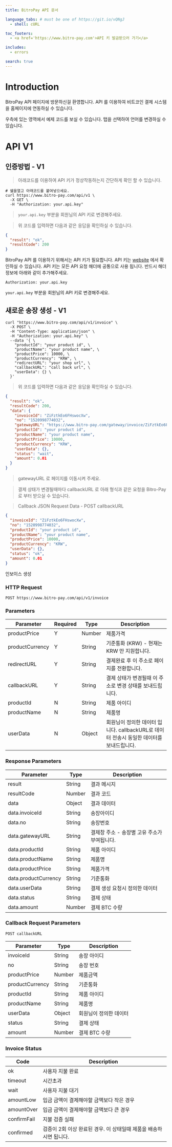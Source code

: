 ```yaml
---
title: BitroPay API 문서

language_tabs: # must be one of https://git.io/vQNgJ
  - shell: cURL

toc_footers:
  - <a href='https://www.bitro-pay.com'>API 키 발금받으러 가기</a>

includes:
  - errors

search: true
---
```


# Introduction

BitroPay API 페이지에 방문하신걸 환영합니다. API 를 이용하여 비트코인 결제 시스템을 홈페이지에 연동하실 수 있습니다. 

우측에 있는 영역에서 예제 코드를 보실 수 있습니다. 탭을 선택하여 언어를 변경하실 수 있습니다.

# API V1

## 인증방법 - V1

> 아래코드를 이용하여 API 키가 정상작동하는지 간단하게 확인 할 수 있습니다.

```shell
# 쉘을열고 아래코드를 붙여넣으세요.
curl https://www.bitro-pay.com/api/v1 \
  -X GET \
  -H "Authorization: your.api.key"
```

> `your.api.key` 부분을 회원님의 API 키로 변경해주세요.

> 위 코드를 입력하면 다음과 같은 응답을 확인하실 수 있습니다.

```json
{
  "result": "ok",
  "resultCode": 200
}
```

BitroPay API 를 이용하기 위해서는 API 키가 필요합니다.
API 키는 [website](https://www.bitro-pay.com/merchant/setting) 에서 확인하실 수 있습니다.
API 키는 모든 API 요청 해더에 공통으로 사용 됩니다. 반드시 해더정보에 아래와 같이 추가해주세요.

`Authorization: your.api.key`

<aside class="notice">
<code>your.api.key</code> 부분을 회원님의 API 키로 변경해주세요.
</aside>

## 새로운 송장 생성 - V1
```shell
curl "https://www.bitro-pay.com/api/v1/invoice" \
  -X POST \
  -H "Content-Type: application/json" \
  -H "Authorization: your.api.key" \
  --data '{ \
    "productId": "your product id", \ 
    "productName": "your product name", \ 
    "productPrice": 10000, \
    "productCurrency": "KRW", \
    "redirectURL": "your shop url", \
    "callbackURL": "call back url", \
    "userData": {} \
  }'
```

> 위 코드를 입력하면 다음과 같은 응답을 확인하실 수 있습니다.

```json
{
  "result": "ok",
  "resultCode": 200,
  "data": {
    "invoiceId": "ZiFztkEo6FHswocXw",
    "no": "1520998774032",
    "gatewayURL": "https://www.bitro-pay.com/gateway/invoice/ZiFztkEo6FHswocXw",
    "productId": "your product id",
    "productName": "your product name",
    "productPrice": 10000,
    "productCurrency": "KRW",
    "userData": {},
    "status": "wait",
    "amount": 0.01
  }
}
```

> gatewayURL 로 페이지를 이동시켜 주세요.

> 결제 상태가 변경될때마다 callbackURL 로 아래 형식과 같은 요청을 Bitro-Pay로 부터 받으실 수 있습니다.

> Callback JSON Request Data - POST callbackURL

```json
{
  "invoiceId": "ZiFztkEo6FHswocXw",
  "no": "1520998774032",
  "productId": "your product id",
  "productName": "your product name",
  "productPrice": 10000,
  "productCurrency": "KRW",
  "userData": {},
  "status": "ok",
  "amount": 0.01
}
```

인보이스 생성

### HTTP Request

`POST https://www.bitro-pay.com/api/v1/invoice`

### Parameters

Parameter | Required | Type | Description
--------- | -------- | ---- | -----------
productPrice | Y | Number | 제품가격
productCurrency | Y | String | 기준통화 (KRW) - 현재는 KRW 만 지원합니다.
redirectURL | Y | String | 결제완료 후 이 주소로 페이지를 전환합니다.
callbackURL | Y | String | 결제 상태가 변경될때 이 주소로 변경 상태를 보내드립니다.
productId | N | String | 제품 아이디
productName | N | String | 제품명
userData | N | Object | 회원님이 정의한 데이터 입니다. callbackURL로 데이터 전송시 동일한 데이터를 보내드립니다.

### Response Parameters

Parameter | Type | Description
--------- | ---- | -----------
result | String | 결과 메시지
resultCode | Number | 결과 코드
data | Object | 결과 데이터
data.invoiceId | String | 송장아이디
data.no | String | 송장번호
data.gatewayURL | String | 결제창 주소 - 송장별 고유 주소가 부여됩니다.
data.productId | String | 제품 아이디
data.productName | String | 제품명
data.productPrice | String | 제품가격
data.productCurrency | String | 기준통화
data.userData | String | 결제 생성 요청시 정의한 데이터
data.status | String | 결제 상태
data.amount | Number | 결제 BTC 수량

### Callback Request Parameters
`POST callbackURL`

Parameter | Type | Description
--------- | ---- | -----------
invoiceId | String | 송장 아이디
no | String | 송장 번호
productPrice | Number | 제품금액
productCurrency | String | 기준통화
productId | String | 제품 아이디
productName | String | 제품명
userData | Object | 회원님이 정의한 데이터
status | String | 결제 상태
amount | Number | 결제 BTC 수량

### Invoice Status

Code | Description
---- | -----------
ok | 사용자 지불 완료
timeout | 시간초과
wait | 사용자 지불 대기
amountLow | 입금 금액이 결제해야할 금액보다 작은 경우
amountOver | 입금 금액이 결제해야할 금액보다 큰 경우
confirmFail | 지불 검증 실패
confirmed | 검증이 2회 이상 완료된 경우. 이 상태일때 제품을 배송하시면 됩니다.
